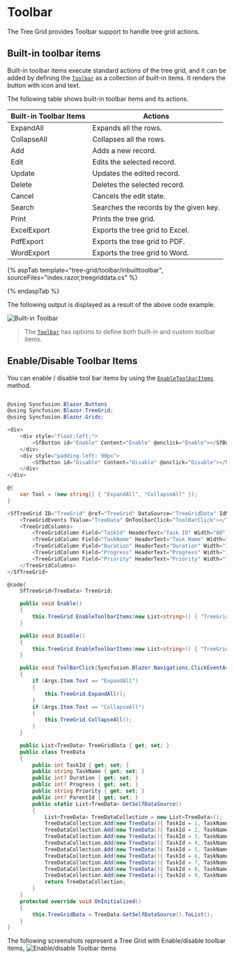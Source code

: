 # Toolbar

The Tree Grid provides Toolbar support to handle tree grid actions.

## Built-in toolbar items

Built-in toolbar items execute standard actions of the tree grid, and it can be added by defining the [`Toolbar`](https://help.syncfusion.com/cr/blazor/Syncfusion.Blazor~Syncfusion.Blazor.TreeGrid.SfTreeGrid~Toolbar.html)
as a collection of built-in items. It renders the button with icon and text.

The following table shows built-in toolbar items and its actions.

| Built-in Toolbar Items | Actions |
|------------------------|---------|
| ExpandAll | Expands all the rows.|
| CollapseAll | Collapses all the rows.|
| Add | Adds a new record.|
| Edit | Edits the selected record.|
| Update | Updates the edited record.|
| Delete | Deletes the selected record.|
| Cancel | Cancels the edit state.|
| Search | Searches the records by the given key.|
| Print | Prints the tree grid.|
| ExcelExport | Exports the tree grid to Excel.|
| PdfExport | Exports the tree grid to PDF.|
| WordExport | Exports the tree grid to Word.|

{% aspTab template="tree-grid/toolbar/inbuilttoolbar", sourceFiles="index.razor,treegriddata.cs" %}

{% endaspTab %}

The following output is displayed as a result of the above code example.

![Built-in Toolbar](images/inbuilt.png)

> The [`Toolbar`](https://help.syncfusion.com/cr/blazor/Syncfusion.Blazor~Syncfusion.Blazor.TreeGrid.SfTreeGrid~Toolbar.html) has options to define both built-in and custom toolbar items.

## Enable/Disable Toolbar Items

You can enable / disable tool bar items by using the [`EnableToolbarItems`](https://help.syncfusion.com/cr/blazor/Syncfusion.Blazor~Syncfusion.Blazor.TreeGrid.SfTreeGrid%601~EnableToolbarItems.html) method.

```csharp

@using Syncfusion.Blazor.Buttons
@using Syncfusion.Blazor.TreeGrid;
@using Syncfusion.Blazor.Grids;

<div>
    <div style="float:left;">
        <SfButton id="Enable" Content="Enable" @onclick="Enable"></SfButton>
    </div>
    <div style="padding-left: 90px">
        <SfButton id="Disable" Content="Disable" @onclick="Disable"></SfButton>
    </div>
</div>

@{
    var Tool = (new string[] { "ExpandAll", "CollapseAll" });
}

<SfTreeGrid ID="TreeGrid" @ref="TreeGrid" DataSource="TreeGridData" IdMapping="TaskId" ParentIdMapping="ParentId" TreeColumnIndex="1" Toolbar="@Tool" Height="350">
    <TreeGridEvents TValue="TreeData" OnToolbarClick="ToolBarClick"></TreeGridEvents>
    <TreeGridColumns>
        <TreeGridColumn Field="TaskId" HeaderText="Task ID" Width="80" TextAlign="TextAlign.Right"></TreeGridColumn>
        <TreeGridColumn Field="TaskName" HeaderText="Task Name" Width="145"></TreeGridColumn>
        <TreeGridColumn Field="Duration" HeaderText="Duration" Width="100" TextAlign="TextAlign.Right"></TreeGridColumn>
        <TreeGridColumn Field="Progress" HeaderText="Progress" Width="100"></TreeGridColumn>
        <TreeGridColumn Field="Priority" HeaderText="Priority" Width="100" TextAlign="TextAlign.Right"></TreeGridColumn>
    </TreeGridColumns>
</SfTreeGrid>

@code{
    SfTreeGrid<TreeData> TreeGrid;

    public void Enable()
    {
        this.TreeGrid.EnableToolbarItems(new List<string>() { "TreeGrid_gridcontrol_ExpandAll", "TreeGrid_gridcontrol_CollapseAll" }, true);
    }

    public void Disable()
    {
        this.TreeGrid.EnableToolbarItems(new List<string>() { "TreeGrid_gridcontrol_ExpandAll", "TreeGrid_gridcontrol_CollapseAll" }, false);
    }

    public void ToolBarClick(Syncfusion.Blazor.Navigations.ClickEventArgs Args)
    {
        if (Args.Item.Text == "ExpandAll")
        {
            this.TreeGrid.ExpandAll();
        }
        if (Args.Item.Text == "CollapseAll")
        {
            this.TreeGrid.CollapseAll();
        }
    }

    public List<TreeData> TreeGridData { get; set; }
    public class TreeData
    {
        public int TaskId { get; set; }
        public string TaskName { get; set; }
        public int? Duration { get; set; }
        public int? Progress { get; set; }
        public string Priority { get; set; }
        public int? ParentId { get; set; }
        public static List<TreeData> GetSelfDataSource()
        {
            List<TreeData> TreeDataCollection = new List<TreeData>();
            TreeDataCollection.Add(new TreeData(){ TaskId = 1, TaskName = "Parent Task 1", Duration = 10, Progress = 70, Priority = "Critical", ParentId = null });
            TreeDataCollection.Add(new TreeData(){ TaskId = 2, TaskName = "Child task 1", Progress = 80, Priority = "Low", Duration = 50, ParentId = 1 });
            TreeDataCollection.Add(new TreeData(){ TaskId = 3, TaskName = "Child Task 2", Duration = 5, Progress = 65, Priority = "Critical", ParentId = 2 });
            TreeDataCollection.Add(new TreeData(){ TaskId = 4, TaskName = "Child task 3", Duration = 6, Priority = "High", Progress = 77, ParentId = 3 });
            TreeDataCollection.Add(new TreeData(){ TaskId = 5, TaskName = "Parent Task 2", Duration = 10, Progress = 70, Priority = "Critical", ParentId = null });
            TreeDataCollection.Add(new TreeData(){ TaskId = 6, TaskName = "Child task 1", Duration = 4, Progress = 80, Priority = "Critical", ParentId = 5 });
            TreeDataCollection.Add(new TreeData(){ TaskId = 7, TaskName = "Child Task 2", Duration = 5, Progress = 65, Priority = "Low", ParentId = 5 });
            TreeDataCollection.Add(new TreeData(){ TaskId = 8, TaskName = "Child task 3", Duration = 6, Progress = 77, Priority = "High", ParentId = 5 });
            TreeDataCollection.Add(new TreeData(){ TaskId = 9, TaskName = "Child task 4", Duration = 6, Progress = 77, Priority = "Low", ParentId = 5 });
            return TreeDataCollection;
        }
    }
    protected override void OnInitialized()
    {
        this.TreeGridData = TreeData.GetSelfDataSource().ToList();
    }
}

```

The following screenshots represent a Tree Grid with Enable/disable toolbar items,
![Enable/disable Toolbar items](images/enabledisable.gif)

<!--
Custom toolbar items

Custom toolbar items can be added by defining the [`Toolbar`](https://help.syncfusion.com/cr/blazor/Syncfusion.Blazor~Syncfusion.Blazor.TreeGrid.SfTreeGrid~Toolbar.html) as a collection of
**ItemModels**.
Actions for this customized toolbar items are defined in the [`ToolbarClick`](https://help.syncfusion.com/cr/blazor/Syncfusion.Blazor~Syncfusion.Blazor.TreeGrid.SfTreeGrid~ToolbarClick.html) event.

By default, Custom toolbar items are in position **Left**. You can change the position by using the **Align** property. In the below sample, we have applied position **Right** for the **Quick Filter** toolbar item.

> The [`Toolbar`](https://help.syncfusion.com/cr/blazor/Syncfusion.Blazor~Syncfusion.Blazor.TreeGrid.SfTreeGrid~Toolbar.html) has options to define both built-in and custom toolbar items.
> If a toolbar item does not match the built-in items, it will be treated as a custom toolbar item.

 Built-in and custom items in toolbar

Tree Grid have an option to use both built-in and custom toolbar items at same time.

In the below example, **ExpandAll**, **CollapseAll** are built-in toolbar items and **Click** is custom toolbar item.

Enable/disable toolbar items

You can enable/disable toolbar items by using the **enableItems** method.

-->